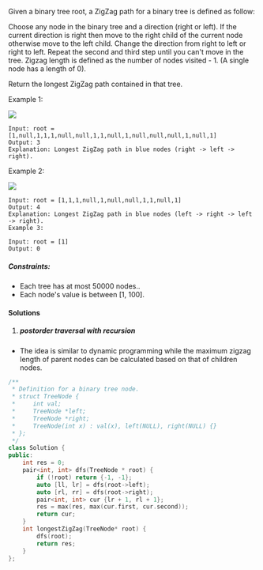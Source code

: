 Given a binary tree root, a ZigZag path for a binary tree is defined as follow:

Choose any node in the binary tree and a direction (right or left).
If the current direction is right then move to the right child of the current node otherwise move to the left child.
Change the direction from right to left or right to left.
Repeat the second and third step until you can't move in the tree.
Zigzag length is defined as the number of nodes visited - 1. (A single node has a length of 0).

Return the longest ZigZag path contained in that tree.

 


Example 1:

![](https://assets.leetcode.com/uploads/2020/01/22/sample_1_1702.png)
```
Input: root = [1,null,1,1,1,null,null,1,1,null,1,null,null,null,1,null,1]
Output: 3
Explanation: Longest ZigZag path in blue nodes (right -> left -> right).
```

Example 2:

![](https://assets.leetcode.com/uploads/2020/01/22/sample_2_1702.png)
```
Input: root = [1,1,1,null,1,null,null,1,1,null,1]
Output: 4
Explanation: Longest ZigZag path in blue nodes (left -> right -> left -> right).
Example 3:

Input: root = [1]
Output: 0
```
 

##### Constraints:

- Each tree has at most 50000 nodes..
- Each node's value is between [1, 100].


#### Solutions

1. ##### postorder traversal with recursion

- The idea is similar to dynamic programming while the maximum zigzag length of parent nodes can be calculated based on that of children nodes.

```cpp
/**
 * Definition for a binary tree node.
 * struct TreeNode {
 *     int val;
 *     TreeNode *left;
 *     TreeNode *right;
 *     TreeNode(int x) : val(x), left(NULL), right(NULL) {}
 * };
 */
class Solution {
public:
    int res = 0;
    pair<int, int> dfs(TreeNode * root) {
        if (!root) return {-1, -1};
        auto [ll, lr] = dfs(root->left);
        auto [rl, rr] = dfs(root->right);
        pair<int, int> cur {lr + 1, rl + 1};
        res = max(res, max(cur.first, cur.second));
        return cur;
    }
    int longestZigZag(TreeNode* root) {
        dfs(root);
        return res;
    }
};
```